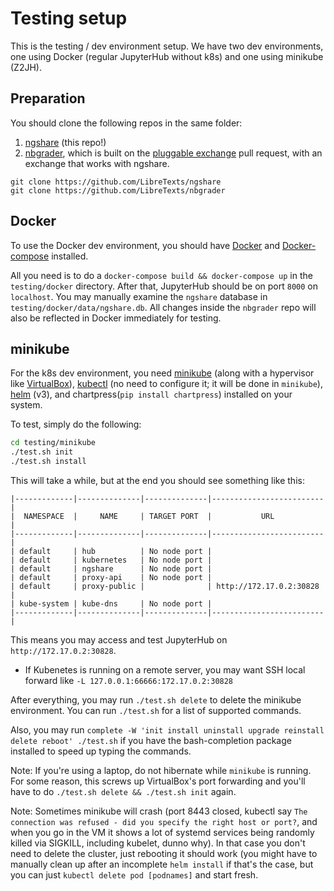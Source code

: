 # Testing setup

This is the testing / dev environment setup. We have two dev environments, one using Docker (regular JupyterHub without k8s) and one using minikube (Z2JH).

## Preparation
You should clone the following repos in the same folder:
1. [ngshare](https://github.com/LibreTexts/ngshare) (this repo!)
2. [nbgrader](https://github.com/LibreTexts/nbgrader), which is built on the [pluggable exchange](https://github.com/jupyter/nbgrader/pull/1238) pull request, with an exchange that works with ngshare.

```
git clone https://github.com/LibreTexts/ngshare
git clone https://github.com/LibreTexts/nbgrader
```

## Docker
To use the Docker dev environment, you should have [Docker](https://docs.docker.com/install/) and [Docker-compose](https://docs.docker.com/compose/install/) installed.

All you need is to do a `docker-compose build && docker-compose up` in the `testing/docker` directory. After that, JupyterHub should be on port `8000` on `localhost`. You may manually examine the `ngshare` database in `testing/docker/data/ngshare.db`. All changes inside the `nbgrader` repo will also be reflected in Docker immediately for testing.

## minikube

For the k8s dev environment, you need [minikube](https://kubernetes.io/docs/tasks/tools/install-minikube/) (along with a hypervisor like [VirtualBox](https://www.virtualbox.org/wiki/Downloads)), [kubectl](https://kubernetes.io/docs/tasks/tools/install-kubectl/) (no need to configure it; it will be done in `minikube`), [helm](https://helm.sh/docs/intro/install/) (v3), and chartpress(`pip install chartpress`) installed on your system.

To test, simply do the following:
```sh
cd testing/minikube
./test.sh init
./test.sh install
```
This will take a while, but at the end you should see something like this:
```
|-------------|--------------|--------------|-------------------------|
|  NAMESPACE  |     NAME     | TARGET PORT  |           URL           |
|-------------|--------------|--------------|-------------------------|
| default     | hub          | No node port |
| default     | kubernetes   | No node port |
| default     | ngshare      | No node port |
| default     | proxy-api    | No node port |
| default     | proxy-public |              | http://172.17.0.2:30828 |
| kube-system | kube-dns     | No node port |
|-------------|--------------|--------------|-------------------------|
```
This means you may access and test JupyterHub on `http://172.17.0.2:30828`.

* If Kubenetes is running on a remote server, you may want SSH local forward
 like `-L 127.0.0.1:66666:172.17.0.2:30828`

After everything, you may run `./test.sh delete` to delete the minikube environment. You can run `./test.sh` for a list of supported commands.

Also, you may run `complete -W 'init install uninstall upgrade reinstall delete reboot' ./test.sh` if you have the bash-completion package installed to speed up typing the commands.

Note: If you're using a laptop, do not hibernate while `minikube` is running. For some reason, this screws up VirtualBox's port forwarding and you'll have to do `./test.sh delete && ./test.sh init` again.

Note: Sometimes minikube will crash (port 8443 closed, kubectl say `The connection was refused - did you specify the right host or port?`, and when you go in the VM it shows a lot of systemd services being randomly killed via SIGKILL, including kubelet, dunno why). In that case you don't need to delete the cluster, just rebooting it should work (you might have to manually clean up after an incomplete `helm install` if that's the case, but you can just `kubectl delete pod [podnames]` and start fresh.
